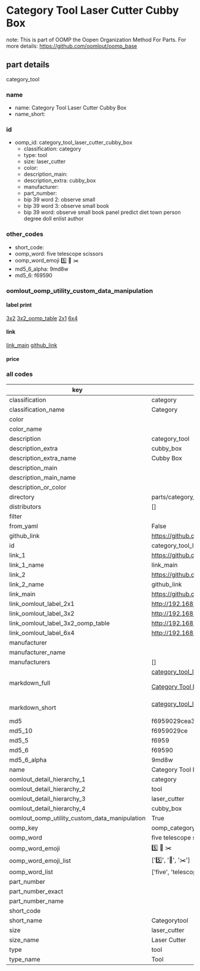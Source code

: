 # Category Tool Laser Cutter Cubby Box  

note: This is part of OOMP the Oopen Organization Method For Parts. For more details: https://github.com/oomlout/oomp_base

##  part details



category_tool

### name
* name: Category Tool Laser Cutter Cubby Box
* name_short: 
### id
* oomp_id: category_tool_laser_cutter_cubby_box
  * classification: category
  * type: tool
  * size: laser_cutter
  * color: 
  * description_main: 
  * description_extra: cubby_box
  * manufacturer: 
  * part_number: 
  * bip 39 word 2: observe small
  * bip 39 word 3: observe small book
  * bip 39 word: observe small book panel predict diet town person degree doll enlist author

### other_codes
* short_code: 
* oomp_word: five telescope scissors
* oomp_word_emoji :five: :telescope: :scissors:
* md5_6_alpha: 9md8w
* md5_6: f69590






### oomlout_oomp_utility_custom_data_manipulation
#### label print
[3x2](http://192.168.1.245:1112/?label=oomp%209md8w)
[3x2_oomp_table](http://192.168.1.107:1112/?label=oomp%209md8w)
[2x1](http://192.168.1.242:1112/?label=oomp%209md8w)
[6x4](http://192.168.1.55:1112/?label=oomp%209md8w)    

#### link

[link_main](https://github.com/oomlout/oomlout_oomp_current_version_messy/tree/main/parts/category_tool_laser_cutter_cubby_box) [github_link](https://github.com/oomlout/oomlout_oomp_part_src/tree/main/parts/category_tool_laser_cutter_cubby_box)                             

#### price







### all codes 
| key | value |  
| --- | --- |  
| classification | category |  
| classification_name | Category |  
| color |  |  
| color_name |  |  
| description | category_tool |  
| description_extra | cubby_box |  
| description_extra_name | Cubby Box |  
| description_main |  |  
| description_main_name |  |  
| description_or_color |   |  
| directory | parts/category_tool_laser_cutter_cubby_box |  
| distributors | [] |  
| filter |  |  
| from_yaml | False |  
| github_link | https://github.com/oomlout/oomlout_oomp_part_src/tree/main/parts/category_tool_laser_cutter_cubby_box |  
| id | category_tool_laser_cutter_cubby_box |  
| link_1 | https://github.com/oomlout/oomlout_oomp_current_version_messy/tree/main/parts/category_tool_laser_cutter_cubby_box |  
| link_1_name | link_main |  
| link_2 | https://github.com/oomlout/oomlout_oomp_part_src/tree/main/parts/category_tool_laser_cutter_cubby_box |  
| link_2_name | github_link |  
| link_main | https://github.com/oomlout/oomlout_oomp_current_version_messy/tree/main/parts/category_tool_laser_cutter_cubby_box |  
| link_oomlout_label_2x1 | http://192.168.1.242:1112/?label=oomp%209md8w |  
| link_oomlout_label_3x2 | http://192.168.1.245:1112/?label=oomp%209md8w |  
| link_oomlout_label_3x2_oomp_table | http://192.168.1.107:1112/?label=oomp%209md8w |  
| link_oomlout_label_6x4 | http://192.168.1.55:1112/?label=oomp%209md8w |  
| manufacturer |  |  
| manufacturer_name |  |  
| manufacturers | [] |  
| markdown_full | [category_tool_laser_cutter_cubby_box](https://github.com/oomlout/oomlout_oomp_current_version_messy/tree/main/parts/category_tool_laser_cutter_cubby_box)<br>[](https://github.com/oomlout/oomlout_oomp_current_version_messy/tree/main/parts/category_tool_laser_cutter_cubby_box)<br>[Category Tool Laser Cutter Cubby Box](https://github.com/oomlout/oomlout_oomp_current_version_messy/tree/main/parts/category_tool_laser_cutter_cubby_box)<br><br> |  
| markdown_short | [category_tool_laser_cutter_cubby_box](https://github.com/oomlout/oomlout_oomp_current_version_messy/tree/main/parts/category_tool_laser_cutter_cubby_box)<br><br> |  
| md5 | f6959029cea35cc8f6d4d9f833331cc3 |  
| md5_10 | f6959029ce |  
| md5_5 | f6959 |  
| md5_6 | f69590 |  
| md5_6_alpha | 9md8w |  
| name | Category Tool Laser Cutter Cubby Box |  
| oomlout_detail_hierarchy_1 | category |  
| oomlout_detail_hierarchy_2 | tool |  
| oomlout_detail_hierarchy_3 | laser_cutter |  
| oomlout_detail_hierarchy_4 | cubby_box |  
| oomlout_oomp_utility_custom_data_manipulation | True |  
| oomp_key | oomp_category_tool_laser_cutter_cubby_box |  
| oomp_word | five telescope scissors |  
| oomp_word_emoji | :five: :telescope: :scissors: |  
| oomp_word_emoji_list | [':five:', ':telescope:', ':scissors:'] |  
| oomp_word_list | ['five', 'telescope', 'scissors'] |  
| part_number |  |  
| part_number_exact |  |  
| part_number_name |  |  
| short_code |  |  
| short_name | Categorytool |  
| size | laser_cutter |  
| size_name | Laser Cutter |  
| type | tool |  
| type_name | Tool |  
